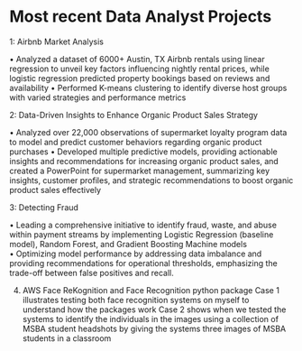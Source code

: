 # Most recent Data Analyst Projects
1: Airbnb Market Analysis
  
  •	Analyzed a dataset of 6000+ Austin, TX Airbnb rentals using linear regression to unveil key factors influencing nightly rental prices, while logistic regression predicted property bookings based on reviews and availability
  • Performed K-means clustering to identify diverse host groups with varied strategies and performance metrics

2: Data-Driven Insights to Enhance Organic Product Sales Strategy
  
  •	Analyzed over 22,000 observations of supermarket loyalty program data to model and predict customer behaviors regarding organic product purchases
  •	Developed multiple predictive models, providing actionable insights and recommendations for increasing organic product sales, and created a PowerPoint for supermarket management, summarizing key insights, customer profiles, and strategic recommendations to boost organic product sales effectively

3: Detecting Fraud
  
  • Leading a comprehensive initiative to identify fraud, waste, and abuse within payment streams by implementing Logistic Regression (baseline model), Random Forest, and Gradient Boosting Machine models    
  • Optimizing model performance by addressing data imbalance and providing recommendations for operational thresholds, emphasizing the trade-off between false positives and recall.

4. AWS Face ReKognition and Face Recognition python package
   Case 1 illustrates testing both face recognition systems on myself to understand how the packages work
   Case 2 shows when we tested the systems to identify the individuals in the images using a collection of MSBA student headshots by giving the systems three images of MSBA students in a classroom
